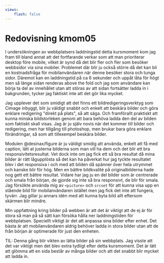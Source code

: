 ```yaml
---
views:
    flash: false
---
```

Redovisning kmom05
=========================

I undersökningen av webbplatsers laddningstid detta kursmoment kom jag fram till bland annat att det fortfarande verkar som att man prioriterar desktop före mobile, vilket är synd då det blir fler och fler som besöker webbsidor via sina mobiler. Problemet där blir ju också större då det kan bli en kostnadsfråga för mobilanvändaren när denne besöker stora och tunga sidor.
Däremot kan en laddningstid på ca 6 sekunder och uppåt låta för högt men så länge sidan renderas above the fold och jag som användare kan börja ta del av innehållet utan att störas av att sidan fortsätter ladda in i bakgrunden, tycker jag faktiskt inte att det gör lika mycket.

Jag upplever det som smidigt att det finns ett bildredigeringsverktyg som Cimage inbyggt, blir ju väldigt snabbt och enkelt att beskära bilder och göra enklare redigering "direkt på plats", så att säga. Och framförallt praktiskt att kunna minska bildstorleken genom att bara behöva ladda den del av bilden som faktiskt skall visas. Jag är ju själv novis när det kommer till bilder och redigering, men har tillgång till photoshop, men brukar bara göra enklare förändringar, så som att tillexempel beskära bilder.

Modulen @desinax/figure är ju väldigt smidig att använda, enkelt att få med caption, lätt at justerna bilderna som man vill ha dem och det blir ett bra responsivitetsresultat.
Vet dock inte om jag fick ett så bra resultat då mina bilder är rätt lågupplösta så det kan ha påverkat hur jag tyckte resultatet blev i det responsiva i och med att bilden då spänner över hela utrymmet och kanske blir för hög. Men en bättre bildkvalité på originalbilderna hade nog gett ett bättre resultat. Vidare har jag ju en del bilder som är centrerade och smala från början, de gjorde sig inte så bra responsivt, de blir för smala. Jag försökte använda mig av `<picture>` och `srcset` för att kunna visa upp en stående bild för mobilanvändaren istället men jag fick det inte att fungera, tyvärr. Jag gillar ju annars idén med att kunna byta bild allt eftersom skärmen blir mindre.

Min uppfattning kring bilder på webben är att det är viktigt att de ej är för stora så man på så sätt kan försöka hålla ner laddningstiden för webbplatsen. Speciellt viktigt är det att anpassa sina bilder efter enhet. Det bästa är att mobilanvändaren aldrig behöver ladda in stora bilder utan att de från början är optimerade för just den enheten.

TIL:
Denna gång blir vikten av lätta bilder på sin webbplats. Jag visste att det var viktigt men det blev extra tydligt efter detta kursmoment. Det är lätt att glömma att en sida består av många bilder och att det snabbt blir mycket att ladda in.
